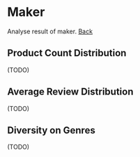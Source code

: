 # Maker

Analyse result of maker. [Back](../readme.md)

## Product Count Distribution

(TODO)

## Average Review Distribution

(TODO)

## Diversity on Genres

(TODO)